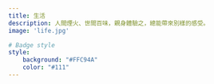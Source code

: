 ```yaml
---
title: 生活
description: 人間煙火、世間百味，親身體驗之，總能帶來別樣的感受。
image: 'life.jpg'

# Badge style
style:
    background: "#FFC94A"
    color: "#111"
---
```

